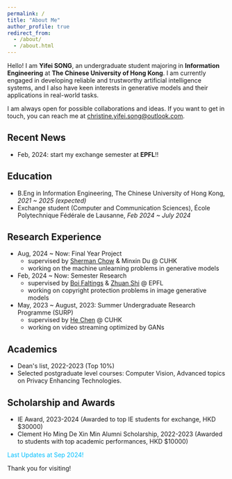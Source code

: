 ```yaml
---
permalink: /
title: "About Me"
author_profile: true
redirect_from: 
  - /about/
  - /about.html
---
```



Hello! I am **Yifei SONG**, an undergraduate student majoring in **Information Engineering** at **The Chinese University of Hong Kong**. I am currently engaged in developing reliable and trustworthy artificial intelligence systems, and I also have keen interests in generative models and their applications in real-world tasks.

I am always open for possible collaborations and ideas. If you want to get in touch, you can reach me at [christine.yifei.song@outlook.com](mailto:christine.yifei.song@outlook.com).

## Recent News
 - Feb, 2024: start my exchange semester at **EPFL**!!

## Education
 - B.Eng in Information Engineering, The Chinese University of Hong Kong, *2021 ~ 2025 (expected)*
 - Exchange student (Computer and Communication Sciences), École Polytechnique Fédérale de Lausanne, *Feb 2024 ~ July 2024*

## Research Experience
 - Aug, 2024 ~ Now: Final Year Project
   - supervised by [Sherman Chow](https://www.ie.cuhk.edu.hk/faculty/chow-sze-ming-sherman/) & Minxin Du @ CUHK
   - working on the machine unlearning problems in generative models 
 - Feb, 2024 ~ Now: Semester Research
   - supervised by [Boi Faltings](https://people.epfl.ch/boi.faltings?lang=en) & [Zhuan Shi](https://people.epfl.ch/zhuan.shi/?lang=en) @ EPFL
   - working on copyright protection problems in image generative models
 - May, 2023 ~ August, 2023: Summer Undergraduate Research Programme (SURP)
   - supervised by [He Chen](https://www.ie.cuhk.edu.hk/faculty/chen-he-henry/) @ CUHK
   - working on video streaming optimized by GANs
  

## Academics
 - Dean's list, 2022-2023 (Top 10%)
 - Selected postgraduate level courses: Computer Vision, Advanced topics on Privacy Enhancing Technologies.


## Scholarship and Awards
 - IE Award, 2023-2024 (Awarded to top IE students for exchange, HKD $30000)
 - Clement Ho Ming De Xin Min Alumni Scholarship, 2022-2023 (Awarded to students with top academic performances, HKD $10000)

   
<span style="color:DeepSkyBlue">Last Updates at Sep 2024!</span>



Thank you for visiting!
